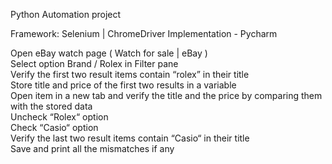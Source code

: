 Python Automation project

Framework: Selenium | ChromeDriver 
Implementation - Pycharm


Open eBay watch page ( Watch for sale | eBay )  
Select option Brand / Rolex in Filter pane  
Verify the first two result items contain “rolex” in their title  
Store title and price of the first two results in a variable  
Open item in a new tab and verify the title and the price by comparing them with the stored data  
Uncheck “Rolex“ option  
Check “Casio“ option  
Verify the last two result items contain “Casio“ in their title  
Save and print all the mismatches if any  

